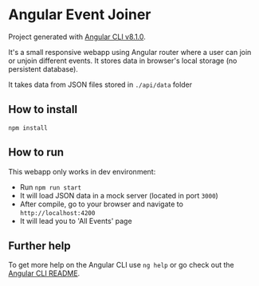 # Angular Event Joiner

Project generated with [Angular CLI v8.1.0](https://github.com/angular/angular-cli).

It's a small responsive webapp using Angular router where a user can join or unjoin different events. It stores data in browser's local storage (no persistent database).

It takes data from JSON files stored in `./api/data` folder

## How to install

```
npm install
```

## How to run

This webapp only works in dev environment:

- Run `npm run start`
- It will load JSON data in a mock server (located in port `3000`)
- After compile, go to your browser and navigate to `http://localhost:4200`
- It will lead you to 'All Events' page

## Further help

To get more help on the Angular CLI use `ng help` or go check out the [Angular CLI README](https://github.com/angular/angular-cli/blob/master/README.md).
